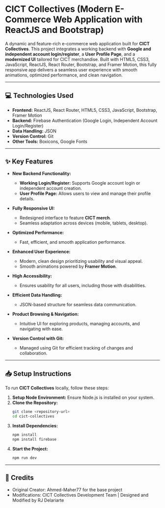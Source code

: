 # CICT Collectives (Modern E-Commerce Web Application with ReactJS and Bootstrap)  
A dynamic and feature-rich e-commerce web application built for **CICT Collectives**. This project integrates a working backend with **Google and independent account login/register**, a **User Profile Page**, and a **modernized UI** tailored for CICT merchandise. Built with HTML5, CSS3, JavaScript, ReactJS, React Router, Bootstrap, and Framer Motion, this fully responsive app delivers a seamless user experience with smooth animations, optimized performance, and clean navigation.

---

## 💻 **Technologies Used**  
- **Frontend:** ReactJS, React Router, HTML5, CSS3, JavaScript, Bootstrap, Framer Motion  
- **Backend:** Firebase Authentication (Google Login, Independent Account Login/Register)  
- **Data Handling:** JSON  
- **Version Control:** Git  
- **Other Tools:** Boxicons, Google Fonts  

---

## ✨ **Key Features**  
- **New Backend Functionality:**  
  - **Working Login/Register:** Supports Google account login or independent account creation.  
  - **User Profile Page:** Allows users to view and manage their profile details.  

- **Fully Responsive UI:**  
  - Redesigned interface to feature **CICT merch**.  
  - Seamless adaptation across devices (mobile, tablets, desktop).  

- **Optimized Performance:**  
  - Fast, efficient, and smooth application performance.  

- **Enhanced User Experience:**  
  - Modern, clean design prioritizing usability and visual appeal.  
  - Smooth animations powered by **Framer Motion**.  

- **High Accessibility:**  
  - Ensures usability for all users, including those with disabilities.  

- **Efficient Data Handling:**  
  - JSON-based structure for seamless data communication.  

- **Product Browsing & Navigation:**  
  - Intuitive UI for exploring products, managing accounts, and navigating with ease.  

- **Version Control with Git:**  
  - Managed using Git for efficient tracking of changes and collaboration.

---

## 📥 **Setup Instructions**  
To run **CICT Collectives** locally, follow these steps:  

1. **Setup Node Environment:** Ensure Node.js is installed on your system.  
2. **Clone the Repository:**  
   ```bash  
   git clone <repository-url>  
   cd cict-collectives
3. **Install Dependencies:**  
   ```bash  
   npm install
   npm install firebase
4. **Start the Project:**  
   ```bash  
   npm run dev

---

## 📄 Credits
   - Original Creator: Ahmed-Maher77 for the base project
   - Modifications: CICT Collectives Development Team | Designed and Modified by RJ Delariarte

  

